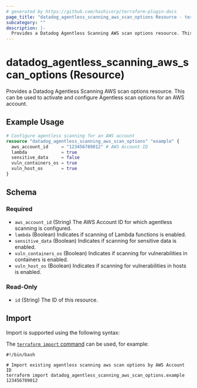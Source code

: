 ```yaml
---
# generated by https://github.com/hashicorp/terraform-plugin-docs
page_title: "datadog_agentless_scanning_aws_scan_options Resource - terraform-provider-datadog"
subcategory: ""
description: |-
  Provides a Datadog Agentless Scanning AWS scan options resource. This can be used to activate and configure Agentless scan options for an AWS account.
---
```


# datadog_agentless_scanning_aws_scan_options (Resource)

Provides a Datadog Agentless Scanning AWS scan options resource. This can be used to activate and configure Agentless scan options for an AWS account.

## Example Usage

```terraform
# Configure agentless scanning for an AWS account
resource "datadog_agentless_scanning_aws_scan_options" "example" {
  aws_account_id     = "123456789012" # AWS Account ID
  lambda             = true
  sensitive_data     = false
  vuln_containers_os = true
  vuln_host_os       = true
}
```

<!-- schema generated by tfplugindocs -->
## Schema

### Required

- `aws_account_id` (String) The AWS Account ID for which agentless scanning is configured.
- `lambda` (Boolean) Indicates if scanning of Lambda functions is enabled.
- `sensitive_data` (Boolean) Indicates if scanning for sensitive data is enabled.
- `vuln_containers_os` (Boolean) Indicates if scanning for vulnerabilities in containers is enabled.
- `vuln_host_os` (Boolean) Indicates if scanning for vulnerabilities in hosts is enabled.

### Read-Only

- `id` (String) The ID of this resource.

## Import

Import is supported using the following syntax:

The [`terraform import` command](https://developer.hashicorp.com/terraform/cli/commands/import) can be used, for example:

```shell
#!/bin/bash

# Import existing agentless scanning aws scan options by AWS Account ID
terraform import datadog_agentless_scanning_aws_scan_options.example 123456789012
```
